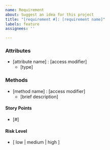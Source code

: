 ```yaml
---
name: Requirement
about: Suggest an idea for this project
title: "[requirement #]: [requirement name]"
labels: feature
assignees: ''

---
```


### Attributes
- [attribute name] : [access modifier]
    - [type]

### Methods
- [method name] : [access modifier]
    - [brief description]

#### Story Points
- [#]

#### Risk Level
- [ low | medium | high ]
